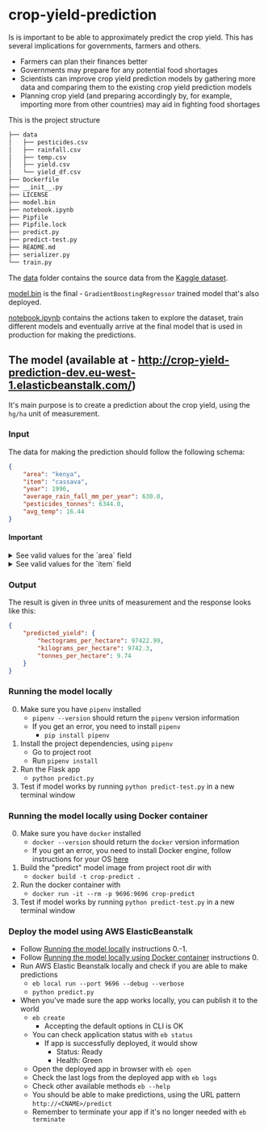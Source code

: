# crop-yield-prediction

Is is important to be able to approximately predict the crop yield. This has several implications for governments, farmers and others.

- Farmers can plan their finances better
- Governments may prepare for any potential food shortages
- Scientists can improve crop yield prediction models by gathering more data and comparing them to the existing crop yield prediction models
- Planning crop yield (and preparing accordingly by, for example, importing more from other countries) may aid in fighting food shortages

This is the project structure

```bash
├── data
│   ├── pesticides.csv
│   ├── rainfall.csv
│   ├── temp.csv
│   ├── yield.csv
│   └── yield_df.csv
├── Dockerfile
├── __init__.py
├── LICENSE
├── model.bin
├── notebook.ipynb
├── Pipfile
├── Pipfile.lock
├── predict.py
├── predict-test.py
├── README.md
├── serializer.py
└── train.py
```

The [data](./data/) folder contains the source data from the [Kaggle dataset](https://www.kaggle.com/datasets/patelris/crop-yield-prediction-dataset).

[model.bin](model.bin) is the final - `GradientBoostingRegressor` trained model that's also deployed.

[notebook.ipynb](notebook.ipynb) contains the actions taken to explore the dataset, train different models and eventually arrive at the final model that is used in production for making the predictions.

## The model (available at - http://crop-yield-prediction-dev.eu-west-1.elasticbeanstalk.com/)

It's main purpose is to create a prediction about the crop yield, using the `hg/ha` unit of measurement.

### Input

The data for making the prediction should follow the following schema:

```json
{
    "area": "kenya",
    "item": "cassava",
    "year": 1996,
    "average_rain_fall_mm_per_year": 630.0,
    "pesticides_tonnes": 6344.0,
    "avg_temp": 16.44
}
```
#### Important

<details>
  <summary>See valid values for the `area` field</summary>

  - albania
  - algeria
  - angola
  - argentina
  - armenia
  - australia
  - austria
  - azerbaijan
  - bahamas
  - bahrain
  - bangladesh
  - belarus
  - belgium
  - botswana
  - brazil
  - bulgaria
  - burkina_faso
  - burundi
  - cameroon
  - canada
  - central_african_republic
  - chile
  - colombia
  - croatia
  - denmark
  - dominican_republic
  - ecuador
  - egypt
  - el_salvador
  - eritrea
  - estonia
  - finland
  - france
  - germany
  - ghana
  - greece
  - guatemala
  - guinea
  - guyana
  - haiti
  - honduras
  - hungary
  - india
  - indonesia
  - iraq
  - ireland
  - italy
  - jamaica
  - japan
  - kazakhstan
  - kenya
  - latvia
  - lebanon
  - lesotho
  - libya
  - lithuania
  - madagascar
  - malawi
  - malaysia
  - mali
  - mauritania
  - mauritius
  - mexico
  - montenegro
  - morocco
  - mozambique
  - namibia
  - nepal
  - netherlands
  - new_zealand
  - nicaragua
  - niger
  - norway
  - pakistan
  - papua_new_guinea
  - peru
  - poland
  - portugal
  - qatar
  - romania
  - rwanda
  - saudi_arabia
  - senegal
  - slovenia
  - south_africa
  - spain
  - sri_lanka
  - sudan
  - suriname
  - sweden
  - switzerland
  - tajikistan
  - thailand
  - tunisia
  - turkey
  - uganda
  - ukraine
  - united_kingdom
  - uruguay
  - zambia
  - zimbabwe
</details>

<details>
  <summary>See valid values for the `item` field</summary>

  - maize
  - potatoes
  - rice_paddy
  - sorghum
  - soybeans
  - wheat
  - cassava
  - sweet_potatoes
  - plantains_and_others
  - yams
</details>

### Output

The result is given in three units of measurement and the response looks like this:

```json
{
    "predicted_yield": {
        "hectograms_per_hectare": 97422.99,
        "kilograms_per_hectare": 9742.3,
        "tonnes_per_hectare": 9.74
    }
}
```


### Running the model locally
0. Make sure you have `pipenv` installed
   - `pipenv --version` should return the `pipenv` version information
   - If you get an error, you need to install `pipenv`
     - `pip install pipenv`
1. Install the project dependencies, using `pipenv`
   - Go to project root
   - Run `pipenv install`
2. Run the Flask app
   - `python predict.py`
3. Test if model works by running `python predict-test.py` in a new terminal window

### Running the model locally using Docker container
0. Make sure you have `docker` installed
   - `docker --version` should return the `docker` version information
   - If you get an error, you need to install Docker engine, follow instructions for your OS [here](https://docs.docker.com/engine/install/)
1. Build the "predict" model image from project root dir with
   - `docker build -t crop-predict .`
2. Run the docker container with
   - `docker run -it --rm -p 9696:9696 crop-predict`
3. Test if model works by running `python predict-test.py` in a new terminal window

### Deploy the model using AWS ElasticBeanstalk
- Follow [Running the model locally](#running-the-model-locally) instructions 0.-1.
- Follow [Running the model locally using Docker container](#running-the-model-locally-using-docker-container) instructions 0.
- Run AWS Elastic Beanstalk locally and check if you are able to make predictions
  - `eb local run --port 9696 --debug --verbose`
  - `python predict.py`
- When you've made sure the app works locally, you can publish it to the world
  - `eb create`
    - Accepting the default options in CLI is OK
  - You can check application status with `eb status`
    - If app is successfully deployed, it would show
      - Status: Ready
      - Health: Green
  - Open the deployed app in browser with `eb open`
  - Check the last logs from the deployed app with `eb logs`
  - Check other available methods `eb --help`
  - You should be able to make predictions, using the URL pattern `http://<CNAME>/predict`
  - Remember to terminate your app if it's no longer needed with `eb terminate`

